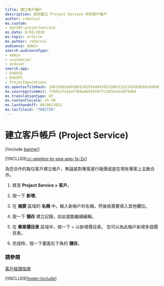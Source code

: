 ```yaml
---
title: 建立客戶帳戶
description: 如何建立 Project Service 中的客戶帳戶
author: ruhercul
ms.custom:
- dyn365-projectservice
ms.date: 8/03/2018
ms.topic: article
ms.author: ruhercul
audience: Admin
search.audienceType:
- admin
- customizer
- enduser
search.app:
- D365CE
- D365PS
- ProjectOperations
ms.openlocfilehash: 1d622dd2eb936611015fedd43925296313221435b9183c6d94bc6e6538518770
ms.sourcegitcommit: 7f8d1e7a16af769adb43d1877c28fdce53975db8
ms.translationtype: HT
ms.contentlocale: zh-TW
ms.lasthandoff: 08/06/2021
ms.locfileid: "7002726"
---
```

# <a name="create-a-customer-account-project-service"></a>建立客戶帳戶 (Project Service)

[!include [banner](../includes/psa-now-project-operations.md)]

[!INCLUDE[cc-applies-to-psa-app-1x-2x](../includes/cc-applies-to-psa-app-1x-2x.md)]

為您合作的每位客戶建立帳戶，無論是對專案進行報價或是在現有專案上主動合作。  
  
1.  移至 **Project Service > 客戶**。  
  
2.  按一下 **新增**。  
  
3.  在 **摘要** 區域的 **名稱** 中，輸入新帳戶的名稱，然後依需要填入其他欄位。  
  
4.  按一下 **儲存** 建立記錄，如此就能繼續編輯。  
  
5.  在 **專案價目表** 區域中，按一下 + 以新增價目表。 您可以為此帳戶新增多個價目表。  
  
6.  完成時，按一下畫面右下角的 **儲存**。  
  
### <a name="see-also"></a>請參閱  
 [客戶經理指南](../psa/account-manager-guide.md)


[!INCLUDE[footer-include](../includes/footer-banner.md)]
